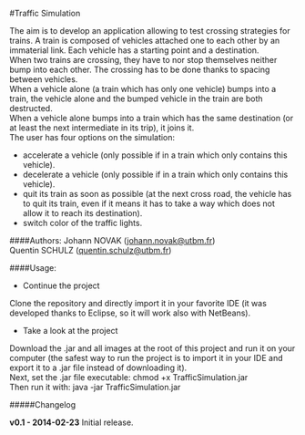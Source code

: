 #Traffic Simulation

The aim is to develop an application allowing to test crossing strategies for trains. A train is composed of vehicles attached one to each other by an immaterial link. Each vehicle has a starting point and a destination.<br>
When two trains are crossing, they have to nor stop themselves neither bump into each other. The crossing has to be done thanks to spacing between vehicles.<br>
When a vehicle alone (a train which has only one vehicle) bumps into a train, the vehicle alone and the bumped vehicle in the train are both destructed.<br>
When a vehicle alone bumps into a train which has the same destination (or at least the next intermediate in its trip), it joins it.<br>
The user has four options on the simulation:

* accelerate a vehicle (only possible if in a train which only contains this vehicle).
* decelerate a vehicle (only possible if in a train which only contains this vehicle).
* quit its train as soon as possible (at the next cross road, the vehicle has to quit its train, even if it means it has to take a way which does not allow it to reach its destination).
* switch color of the traffic lights.<br>

####Authors:
Johann NOVAK (johann.novak@utbm.fr) <br>
Quentin SCHULZ (quentin.schulz@utbm.fr)

####Usage:
* Continue the project

Clone the repository and directly import it in your favorite IDE (it was developed thanks to Eclipse, so it will work also with NetBeans).

* Take a look at the project

Download the .jar and all images at the root of this project and run it on your computer (the safest way to run the project is to import it in your IDE and export it to a .jar file instead of downloading it).<br>
Next, set the .jar file executable: chmod +x TrafficSimulation.jar<br>
Then run it with: java -jar TrafficSimulation.jar<br>

#####Changelog

**v0.1 - 2014-02-23**
Initial release.<br>

